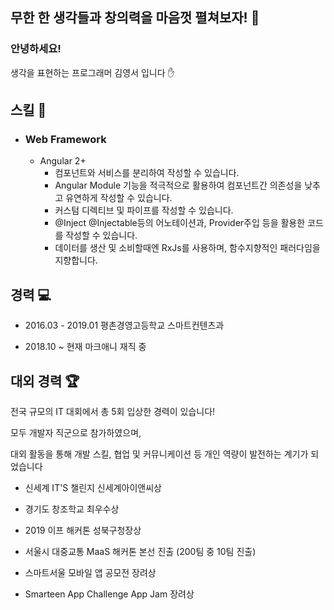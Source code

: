## 무한 한 생각들과 창의력을 마음껏 펼쳐보자! 🚀

### 안녕하세요!

생각을 표현하는 프로그래머 김영서 입니다 ✋

## 스킬 💪

* ### Web Framework
  * Angular 2+
    * 컴포넌트와 서비스를 분리하여 작성할 수 있습니다.
    * Angular Module 기능을 적극적으로 활용하여 컴포넌트간 의존성을 낮추고 유연하게 작성할 수 있습니다.
    * 커스텀 디렉티브 및 파이프를 작성할 수 있습니다.
    * @Inject @Injectable등의 어노테이션과, Provider주입 등을 활용한 코드를 작성할 수 있습니다.
    * 데이터를 생산 및 소비할때엔 RxJs를 사용하며, 함수지향적인 패러다임을 지향합니다.
    

## 경력 💻

* 2016.03 - 2019.01 평촌경영고등학교 스마트컨텐츠과

* 2018.10 ~ 현재 마크애니 재직 중

## 대외 경력 🏆

전국 규모의 IT 대회에서 총 5회 입상한 경력이 있습니다!

모두 개발자 직군으로 참가하였으며,

대외 활동을 통해 개발 스킬, 협업 및 커뮤니케이션 등 개인 역량이 발전하는 계기가 되었습니다 


* 신세계 IT'S 챌린지 신세계아이앤씨상

* 경기도 창조학교 최우수상

* 2019 이프 해커톤 성북구청장상

* 서울시 대중교통 MaaS 해커톤 본선 진출 (200팀 중 10팀 진출)

* 스마트서울 모바일 앱 공모전 장려상

* Smarteen App Challenge App Jam 장려상

